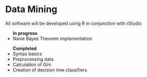 # Data Mining
All software will be developed using R in conjunction with rStudio
<ul><b>In progress</b>
  <li>Naive Bayes Theorem implementation</li>
</ul>

<ul><b>Completed</b>
  <li>Syntax basics</li>
  <li>Preprocessing data</li>
  <li>Calculation of Gini</li>
  <li>Creation of decision tree classifiers</li>
</ul>

